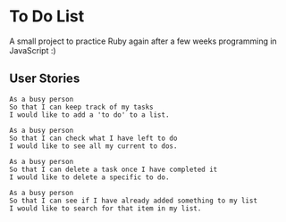 # To Do List

A small project to practice Ruby again after a few weeks programming in JavaScript :)

## User Stories

```
As a busy person
So that I can keep track of my tasks
I would like to add a 'to do' to a list.

As a busy person
So that I can check what I have left to do
I would like to see all my current to dos.

As a busy person
So that I can delete a task once I have completed it
I would like to delete a specific to do.

As a busy person
So that I can see if I have already added something to my list
I would like to search for that item in my list.
```

